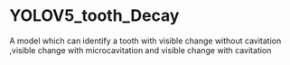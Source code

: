 # YOLOV5_tooth_Decay
A  model which can identify a tooth with visible change without cavitation ,visible change with microcavitation and visible change with cavitation
